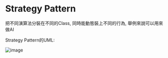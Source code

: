Strategy Pattern
=====

把不同演算法分裝在不同的Class, 同時能動態裝上不同的行為, 舉例來說可以用來做AI

Strategy Pattern的UML:

![image](https://www.researchgate.net/profile/Yann-Gael_Gueheneuc/publication/249885094/figure/fig27/AS:532128966377478@1503880840742/UML-class-diagram-for-Strategy-pattern.png)
